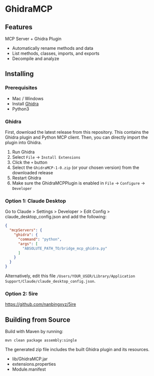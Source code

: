# GhidraMCP

## Features
MCP Server + Ghidra Plugin

- Automatically rename methods and data
- List methods, classes, imports, and exports
- Decompile and analyze

## Installing

### Prerequisites
- Mac / Windows
- Install [Ghidra](https://ghidra-sre.org)
- Python3

### Ghidra
First, download the latest release from this repository. This contains the Ghidra plugin and Python MCP client. Then, you can directly import the plugin into Ghidra.

1. Run Ghidra
2. Select `File` -> `Install Extensions`
3. Click the `+` button
4. Select the `GhidraMCP-1-0.zip` (or your chosen version) from the downloaded release
5. Restart Ghidra
6. Make sure the GhidraMCPPlugin is enabled in `File` -> `Configure` -> `Developer`


### Option 1: Claude Desktop
Go to Claude > Settings > Developer > Edit Config > claude_desktop_config.json and add the following:

```json
{
  "mcpServers": {
    "ghidra": {
      "command": "python",
      "args": [
        "ABSOLUTE_PATH_TO/bridge_mcp_ghidra.py"
      ]
    }
  }
}
```

Alternatively, edit this file `/Users/YOUR_USER/Library/Application Support/Claude/claude_desktop_config.json`.

### Option 2: 5ire
https://github.com/nanbingxyz/5ire

## Building from Source
Build with Maven by running:

`mvn clean package assembly:single`

The generated zip file includes the built Ghidra plugin and its resources.

- lib/GhidraMCP.jar
- extensions.properties
- Module.manifest
